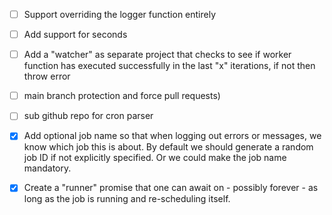 - [ ] Support overriding the logger function entirely
- [ ] Add support for seconds
- [ ] Add a "watcher" as separate project that checks to see if worker function has executed successfully in the last "x" iterations, if not then throw error
- [ ] main branch protection and force pull requests) 
- [ ] sub github repo for cron parser 

- [x] Add optional job name so that when logging out errors or messages, we know which job this is about. By default we should generate a random job ID if not explicitly specified. Or we could make the job name mandatory.
- [x] Create a "runner" promise that one can await on - possibly forever - as long as the job is running and re-scheduling itself.
